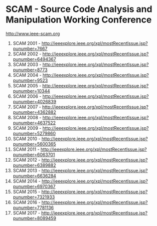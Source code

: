 # SCAM - Source Code Analysis and Manipulation Working Conference

http://www.ieee-scam.org

1. SCAM 2001 - http://ieeexplore.ieee.org/xpl/mostRecentIssue.jsp?punumber=7667
1. SCAM 2002 - http://ieeexplore.ieee.org/xpl/mostRecentIssue.jsp?punumber=6494367
1. SCAM 2003 - http://ieeexplore.ieee.org/xpl/mostRecentIssue.jsp?punumber=8773
1. SCAM 2004 - http://ieeexplore.ieee.org/xpl/mostRecentIssue.jsp?punumber=9523
1. SCAM 2005 - http://ieeexplore.ieee.org/xpl/mostRecentIssue.jsp?punumber=10344
1. SCAM 2006 - http://ieeexplore.ieee.org/xpl/mostRecentIssue.jsp?punumber=4026839
1. SCAM 2007 - http://ieeexplore.ieee.org/xpl/mostRecentIssue.jsp?punumber=4362882
1. SCAM 2008 - http://ieeexplore.ieee.org/xpl/mostRecentIssue.jsp?punumber=4637522
1. SCAM 2009 - http://ieeexplore.ieee.org/xpl/mostRecentIssue.jsp?punumber=5279860
1. SCAM 2010 - http://ieeexplore.ieee.org/xpl/mostRecentIssue.jsp?punumber=5600365
1. SCAM 2011 - http://ieeexplore.ieee.org/xpl/mostRecentIssue.jsp?punumber=6063701
1. SCAM 2012 - http://ieeexplore.ieee.org/xpl/mostRecentIssue.jsp?punumber=6389882
1. SCAM 2013 - http://ieeexplore.ieee.org/xpl/mostRecentIssue.jsp?punumber=6636284
1. SCAM 2014 - http://ieeexplore.ieee.org/xpl/mostRecentIssue.jsp?punumber=6970367
1. SCAM 2015 - http://ieeexplore.ieee.org/xpl/mostRecentIssue.jsp?punumber=7321933
1. SCAM 2016 - http://ieeexplore.ieee.org/xpl/mostRecentIssue.jsp?punumber=7781136
1. SCAM 2017 - http://ieeexplore.ieee.org/xpl/mostRecentIssue.jsp?punumber=8089459
